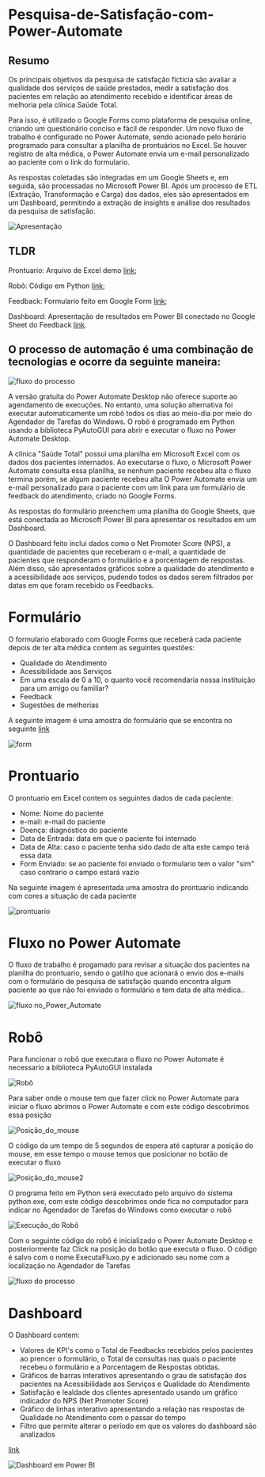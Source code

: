 # Pesquisa-de-Satisfação-com-Power-Automate

## Resumo
Os principais objetivos da pesquisa de satisfação fictícia são avaliar a qualidade dos serviços de saúde prestados, medir a satisfação dos pacientes em relação ao atendimento recebido e identificar áreas de melhoria pela clínica Saúde Total.

Para isso, é utilizado o Google Forms como plataforma de pesquisa online, criando um questionário conciso e fácil de responder. Um novo fluxo de trabalho é configurado no Power Automate, sendo acionado pelo horário programado para consultar a planilha de prontuários no Excel. Se houver registro de alta médica, o Power Automate envia um e-mail personalizado ao paciente com o link do formulario.

As respostas coletadas são integradas em um Google Sheets e, em seguida, são processadas no Microsoft Power BI. Após um processo de ETL (Extração, Transformação e Carga) dos dados, eles são apresentados em um Dashboard, permitindo a extração de insights e análise dos resultados da pesquisa de satisfação.

![Apresentação](0apresentacao.png)

## TLDR

Prontuario: Arquivo de Excel demo [link](prontuario.xlsx);

Robô: Código em Python [link](ExecutaFluxo.py);

Feedback: Formulario feito em Google Form [link](https://forms.gle/oMfejxLoXWriz8Jy5);

Dashboard: Apresentação de resultados em Power BI conectado no Google Sheet do Feedback [link](https://app.powerbi.com/reportEmbed?reportId=1f77ef68-cfc1-456b-943c-24ed59641a90&autoAuth=true&ctid=8f10e124-8279-4297-9805-457da5eea6f1).

## O processo de automação é uma combinação de tecnologias e ocorre da seguinte maneira:

![fluxo do processo](fluxo.png)

A versão gratuita do Power Automate Desktop não oferece suporte ao agendamento de execuções. No entanto, uma solução alternativa foi executar automaticamente um robô todos os dias ao meio-dia por meio do Agendador de Tarefas do Windows. O robô é programado em Python usando a biblioteca PyAutoGUI para abrir e executar o fluxo no Power Automate Desktop.

A clínica "Saúde Total" possui uma planilha em Microsoft Excel com os dados dos pacientes internados. Ao executarse o fluxo, o Microsoft Power Automate consulta essa planilha, se nenhum paciente recebeu alta o fluxo termina porém, se algum paciente recebeu alta O Power Automate envia um e-mail personalizado para o paciente com um link para um formulário de feedback do atendimento, criado no Google Forms.

As respostas do formulário preenchem uma planilha do Google Sheets, que está conectada ao Microsoft Power BI para apresentar os resultados em um Dashboard.

O Dashboard feito inclui dados como o Net Promoter Score (NPS), a quantidade de pacientes que receberam o e-mail, a quantidade de pacientes que responderam o formulário e a porcentagem de respostas. Além disso, são apresentados gráficos sobre a qualidade do atendimento e a acessibilidade aos serviços, pudendo todos os dados serem filtrados por datas em que foram recebido os Feedbacks.

# Formulário

O formulario elaborado com Google Forms que receberá cada paciente depois de ter alta médica contem as seguintes questões:
- Qualidade do Atendimento
- Acessibilidade aos Serviços
- Em uma escala de 0 a 10, o quanto você recomendaria nossa instituição para um amigo ou familiar?
- Feedback
- Sugestões de melhorias

A seguinte imagem é uma amostra do formulário que se encontra no seguinte [link]( https://forms.gle/oMfejxLoXWriz8Jy5)

![form](8form_google.png)


# Prontuario

O prontuario em Excel contem os seguintes dados de cada paciente:

- Nome: Nome do paciente
- e-mail: e-mail do paciente
- Doença: diagnóstico do paciente
- Data de Entrada: data em que o paciente foi internado
- Data de Alta: caso o paciente tenha sido dado de alta este campo terá essa data
- Form Enviado: se ao paciente foi enviado o formulario tem o valor "sim" caso contrario o campo estará vazio

Na seguinte imagem é apresentada uma amostra do prontuario indicando com cores a situação de cada paciente

![prontuario](7prontuario.png)

# Fluxo no Power Automate

O fluxo de trabalho é progamado para revisar a situação dos pacientes na planilha do prontuario, sendo o gatilho que acionará o envio dos e-mails com o formulário de pesquisa de satisfação quando encontra algum paciente ao que não foi enviado o formulário e tem data de alta médica..

![fluxo no_Power_Automate](6fluxo_power_automate.png)

# Robô

Para funcionar o robô que executara o fluxo no Power Automate é necessario a biblioteca PyAutoGUI instalada 

![Robô](1pyautogui.png)

Para saber onde o mouse tem que fazer click no Power Automate para iniciar o fluxo abrimos o Power Automate e com este código descobrimos essa posição

![Posição_do_mouse](2posicao_mouse.png)

O código da um tempo de 5 segundos de espera até capturar a posição do mouse, em esse tempo o mouse temos que posicionar no botão de executar o fluxo

![Posição_do_mouse2](5posicao_mouse2.png)

O programa feito em Python será executado pelo arquivo do sistema python.exe, com este código descobrimos onde fica no computador para indicar no Agendador de Tarefas do Windows como executar o robô

![Execução_do Robô](3executar_robo.png)

Com o seguinte código do robô é inicializado o Power Automate Desktop e posteriormente faz Click na posição do botão que executa o fluxo. O código é salvo com o nome ExecutaFluxo.py e adicionado seu nome com a localização no Agendador de Tarefas

![fluxo do processo](4robo.png)

# Dashboard

O Dashboard contem:
- Valores de KPI's como o Total de Feedbacks recebidos pelos pacientes ao prencer o formulário, o Total de consultas nas quais o paciente recebeu o formulário e a Porcentagem de Respostas obtidas.
- Gráficos de barras interativos apresentando o grau de satisfação dos pacientes na Acessibilidade aos Serviços e Qualidade do Atendimento
- Satisfação e lealdade dos clientes apresentado usando um gráfico indicador do NPS (Net Promoter Score) 
- Gráfico de linhas interativo apresentando a relação nas respostas de Qualidade no Atendimento com o passar do tempo
- Filtro que permite alterar o período em que os valores do dashboard são analizados


[link](https://app.powerbi.com/reportEmbed?reportId=1f77ef68-cfc1-456b-943c-24ed59641a90&autoAuth=true&ctid=8f10e124-8279-4297-9805-457da5eea6f1)

![Dashboard em Power BI](9dashboard.png)
